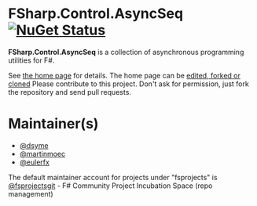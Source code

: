 # FSharp.Control.AsyncSeq [![NuGet Status](http://img.shields.io/nuget/v/FSharp.Control.AsyncSeq.svg?style=flat)](https://www.nuget.org/packages/FSharp.Control.AsyncSeq/)

**FSharp.Control.AsyncSeq** is a collection of asynchronous programming utilities for F#. 

See [the home page](http://fsprojects.github.io/FSharp.Control.AsyncSeq/) for details. The home page can be [edited, forked or cloned](https://github.com/fsprojects/FSharp.Control.AsyncSeq/tree/master/docs/content)
Please contribute to this project. Don't ask for permission, just fork the repository and send pull requests.

# Maintainer(s)

- [@dsyme](https://github.com/dsyme)
- [@martinmoec](https://github.com/martinmoec)
- [@eulerfx](https://github.com/eulerfx)


The default maintainer account for projects under "fsprojects" is [@fsprojectsgit](https://github.com/fsprojectsgit) - F# Community Project Incubation Space (repo management)
